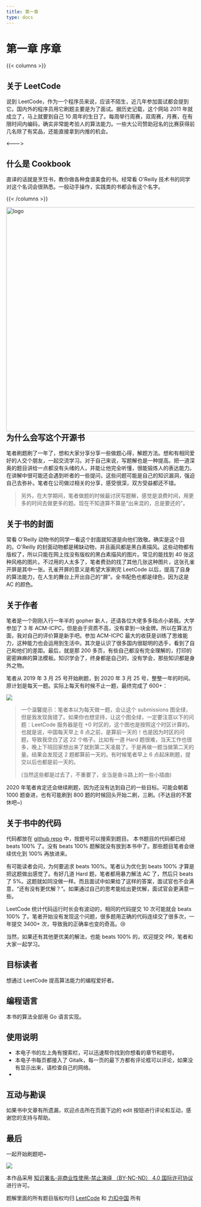 ```yaml
---
title: 第一章
type: docs
---
```


# 第一章 序章

{{< columns >}}
## 关于 LeetCode

说到 LeetCode，作为一个程序员来说，应该不陌生，近几年参加面试都会提到它。国内外的程序员用它刷题主要是为了面试。据历史记载，这个网站 2011 年就成立了，马上就要到自己 10 周年的生日了。每周举行周赛，双周赛，月赛，在有限时间内编码，确实非常能考验人的算法能力。一些大公司赞助冠名的比赛获得前几名除了有奖品，还能直接拿到内推的机会。

<--->

## 什么是 Cookbook

直译的话就是烹饪书，教你做各种食谱美食的书。经常看 O'Reilly 技术书的同学对这个名词会很熟悉。一般动手操作，实践类的书都会有这个名字。

{{< /columns >}}

<img src="https://books.halfrost.com/leetcode/logo.png" alt="logo" height="600" align="right" style="padding-left: 30px;"/>

## 为什么会写这个开源书

笔者刷题刷了一年了，想和大家分享分享一些做题心得，解题方法。想和有相同爱好的人交个朋友，一起交流学习。对于自己来说，写题解也是一种提高。把一道深奥的题目讲给一点都没有头绪的人，并能让他完全听懂，很能锻炼人的表达能力。在讲解中很可能还会遇到听者的一些提问，这些问题可能是自己的知识漏洞，强迫自己去弥补。笔者在公司做过相关的分享，感受很深，双方受益都还不错。

> 另外，在大学期间，笔者做题的时候最讨厌写题解，感觉是浪费时间，用更多的时间去做更多的题。现在不知道算不算是“出来混的，总是要还的”。


## 关于书的封面

常看 O'Reilly 动物书的同学一看这个封面就知道是向他们致敬。确实是这个目的。O'Reilly 的封面动物都是稀缺动物，并且画风都是黑白素描风。这些动物都有版权了，所以只能在网上找没有版权的黑白素描风的图片。常见的能找到 40 张这种风格的图片。不过用的人太多了，笔者费劲的找了其他几张这种图片，这张孔雀开屏是其中一张。孔雀开屏的意义是希望大家刷完 LeetCode 以后，提高了自身的算法能力，在人生的舞台上开出自己的“屏”。全书配色也都是绿色，因为这是 AC 的颜色。


## 关于作者

笔者是一个刚刚入行一年半的 gopher 新人，还请各位大佬多多指点小弟我。大学参加了 3 年 ACM-ICPC，但是由于资质不高，没有拿到一块金牌。所以在算法方面，我对自己的评价算是新手吧。参加 ACM-ICPC 最大的收获是训练了思维能力，这种能力也会运用到生活中。其次是认识了很多国内很聪明的选手，看到了自己和他们的差距。最后，就是那 200 多页，有些自己都没有完全理解的，打印的密密麻麻的算法模板。知识学会了，终身都是自己的，没有学会，那些知识都是身外之物。

笔者从 2019 年 3 月 25 号开始刷题，到 2020 年 3 月 25 号，整整一年的时间。原计划是每天一题。实际上每天有时候不止一题，最终完成了 600+：

![](https://img.halfrost.com/Blog/ArticleImage/2019_leetcode.png)

> 一个温馨提示：笔者本以为每天做一题，会让这个 submissions 图全绿，但是我发现我错了。如果你也想坚持，让这个图全绿，一定要注意以下的问题：LeetCode 服务器是在 +0 时区的，这个图也是按照这个时区计算的。也就是说，中国每天早上 8 点之前，是算前一天的！也是因为时区的问题，导致我空白了这 22 个格子。比如有一道 Hard 题很难，当天工作也很多，晚上下班回家想出来了就到第二天凌晨了。于是再做一题当做第二天的量。结果会发现这 2 题都算前一天的。有时候笔者早上 6 点起床刷题，提交以后也都是前一天的。
> 
> (当然这些都是过去了，不重要了，全当是奋斗路上的一些小插曲)

2020 年笔者肯定还会继续刷题，因为还没有达到自己的一些目标。可能会朝着 1000 题奋进，也有可能刷到 800 题的时候回头开始二刷，三刷。(不达目的不罢休吧~)

## 关于书中的代码

代码都放在 [github repo](https://github.com/halfrost/LeetCode-Go/tree/master/leetcode) 中，按题号可以搜索到题目。
本书题目的代码都已经 beats 100% 了。没有 beats 100% 题解就没有放到本书中了。那些题目笔者会继续优化到 100% 再放进来。

有可能读者会问，为何要追求 beats 100%。笔者认为优化到 beats 100% 才算是把这题做出感觉了。有好几道 Hard 题，笔者都用暴力解法 AC 了，然后只 beats 了 5%。这题就如同没做一样。而且面试中如果给了这样的答案，面试官也不会满意，“还有没有更优解？”。如果通过自己的思考能给出更优解，面试官会更满意一些。

LeetCode 统计代码运行时长会有波动的，相同的代码提交 10 次可能就会 beats 100% 了。笔者开始没有发现这个问题，很多题用正确的代码连续交了很多次，一年提交 3400+ 次，导致我的正确率也变的奇高。😢

当然，如果还有其他更优美的解法，也能 beats 100% 的，欢迎提交 PR，笔者和大家一起学习。

## 目标读者

想通过 LeetCode 提高算法能力的编程爱好者。


## 编程语言

本书的算法全部用 Go 语言实现。


## 使用说明

- 本电子书的左上角有搜索栏，可以迅速帮你找到你想看的章节和题号。
- 本电子书每页都接入了 Gitalk，每一页的最下方都有评论框可以评论，如果没有显示出来，请检查自己的网络。
- 

## 互动与勘误

如果书中文章有所遗漏，欢迎点击所在页面下边的 edit 按钮进行评论和互动，感谢您的支持与帮助。

## 最后

一起开始刷题吧~

![](https://img.halfrost.com/Blog/ArticleImage/hello_leetcode.png)

本作品采用 [知识署名-非商业性使用-禁止演绎 （BY-NC-ND） 4.0 国际许可协议](https://creativecommons.org/licenses/by-nc-nd/4.0/legalcode.zh-Hans) 进行许可。


题解里面的所有题目版权均归 [LeetCode](https://leetcode.com/) 和 [力扣中国](https://leetcode-cn.com/) 所有